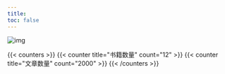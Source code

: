 ```yaml
---
title: 
toc: false
---
```

![img](https://cdn.yuelili.com/docs/web/assert/banner-anime-girl-roller.jpg)

{{< counters >}}
{{< counter title="书籍数量" count="12" >}}
{{< counter title="文章数量" count="2000" >}}
{{< /counters >}}
